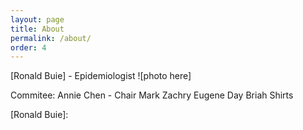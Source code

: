 ```yaml
---
layout: page
title: About
permalink: /about/
order: 4
---
```


[Ronald Buie] - Epidemiologist
![photo here]

Commitee:
Annie Chen - Chair
Mark Zachry
Eugene Day
Briah Shirts

[Ronald Buie]: 